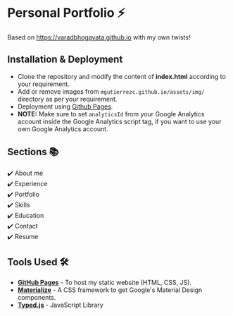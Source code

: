# Personal Portfolio ⚡️ 
Based on https://varadbhogayata.github.io with my own twists!

## Installation & Deployment 
- Clone the repository and modify the content of <b>index.html</b> according to your requirement.
- Add or remove images from `mgutierrezc.github.io/assets/img/` directory as per your requirement.
- Deployment using [Github Pages](https://create-react-app.dev/docs/deployment/#github-pages).
- <b>NOTE:</b> Make sure to set `analyticsId` from your Google Analytics account inside the Google Analytics script tag, if you want to use your own Google Analytics account.

## Sections 📚
✔️ About me\
✔️ Experience\
✔️ Portfolio \
✔️ Skills \
✔️ Education \
✔️ Contact \
✔️ Resume

## Tools Used 🛠️
* [<b>GitHub Pages</b>](https://create-react-app.dev/docs/deployment/#github-pages) - To host my static website (HTML, CSS, JS).
* [<b>Materialize</b>](https://materializecss.com/) - A CSS framework to get Google's Material Design components.
* [<b>Typed.js</b>](https://mattboldt.com/demos/typed-js/) - JavaScript Library
